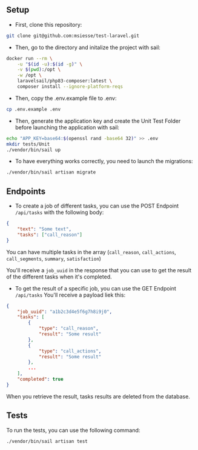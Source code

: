 ## Setup

- First, clone this repository:
```bash
git clone git@github.com:msiesse/test-laravel.git
```

- Then, go to the directory and initalize the project with sail:
```bash
docker run --rm \
    -u "$(id -u):$(id -g)" \
    -v $(pwd):/opt \
    -w /opt \
    laravelsail/php83-composer:latest \
    composer install --ignore-platform-reqs
```

- Then, copy the .env.example file to .env:
```bash
cp .env.example .env
```

- Then, generate the application key and create the Unit Test Folder  before launching the application with sail:
```bash
echo "APP_KEY=base64:$(openssl rand -base64 32)" >> .env
mkdir tests/Unit
./vendor/bin/sail up
```

- To have everything works correctly, you need to launch the migrations:
```bash
./vendor/bin/sail artisan migrate
```

## Endpoints

- To create a job of different tasks, you can use the POST Endpoint `/api/tasks` with the following body:
```json
{
    "text": "Some text",
    "tasks": ["call_reason"]
}
```
You can have multiple tasks in the array (`call_reason`, `call_actions`, `call_segments`, `summary`, `satisfaction`)

You'll receive a `job_uuid` in the response that you can use to get the result of the different tasks when it's completed.

- To get the result of a specific job, you can use the GET Endpoint `/api/tasks`
You'll receive a payload liek this:
```json
{
    "job_uuid": "a1b2c3d4e5f6g7h8i9j0",
    "tasks": [
        {
            "type": "call_reason",
            "result": "Some result"
        },
        {
            "type": "call_actions",
            "result": "Some result"
        }, 
        ...
    ],
    "completed": true
}
```
When you retrieve the result, tasks results are deleted from the database.

## Tests
To run the tests, you can use the following command:

```bash
./vendor/bin/sail artisan test
```
